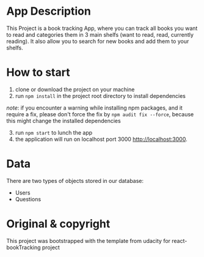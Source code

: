 # App Description
This Project is a book tracking App, where you can track all books you want to read
and categories them in 3 main shelfs (want to read, read, currently reading). It also allow you to search for new books and add them to your shelfs.

# How to start
1. clone or download the project on your machine
2. run `npm install` in the project root directory to install dependencies

*note*: if you encounter a warning while installing npm packages, and it require a fix, please don't force the fix by `npm audit fix --force`, because this might change the installed dependencies

3. run `npm start` to lunch the app
4. the application will run on localhost port 3000 [http://localhost:3000](http://localhost:3000).

# Data

There are two types of objects stored in our database:

* Users
* Questions

# Original & copyright
This project was bootstrapped with the template from udacity for react-bookTracking project

